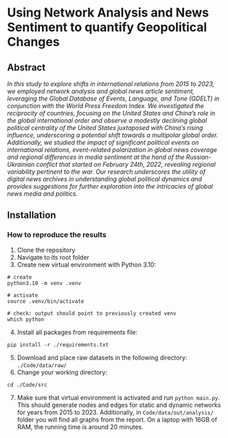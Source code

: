 # Using Network Analysis and News Sentiment to quantify Geopolitical Changes

## Abstract
*In this study to explore shifts in international relations from 2015 to 2023, we employed network analysis and global news article sentiment, leveraging the Global Database of Events, Language, and Tone (GDELT) in conjunction with the World Press Freedom Index. We investigated the reciprocity of countries, focusing on the United States and China’s role in the global international order and observe a modestly declining global political centrality of the United States juxtaposed with China’s rising influence, underscoring a potential shift towards a multipolar global order. Additionally, we studied the impact of significant political events on international relations, event-related polarization in global news coverage and regional differences in media sentiment at the hand of the Russian-Ukrainian conflict that started on February 24th, 2022, revealing regional variability pertinent to the war. Our research underscores the utility of digital news archives in understanding global political dynamics and provides suggestions for further exploration into the intricacies of global news media and politics.*

## Installation
### How to reproduce the results

1. Clone the repository
2. Navigate to its root folder
3. Create new virtual environment with Python 3.10:
```
# create
python3.10 -m venv .venv

# activate
source .venv/bin/activate

# check: output should point to previously created venv
which python
```
4. Install all packages from requirements file:
```
pip install -r ./requirements.txt 
```
5. Download and place raw datasets in the following directory: `./Code/data/raw/`
6. Change your working directory:
```
cd ./Code/src
```
7. Make sure that virtual environment is activated and run `python main.py`. This should generate nodes and edges for static and dynamic networks for years from 2015 to 2023. Additionally, in `Code/data/out/analysis/` folder you will find all graphs from the report. On a laptop with 16GB of RAM, the running time is around 20 minutes.
